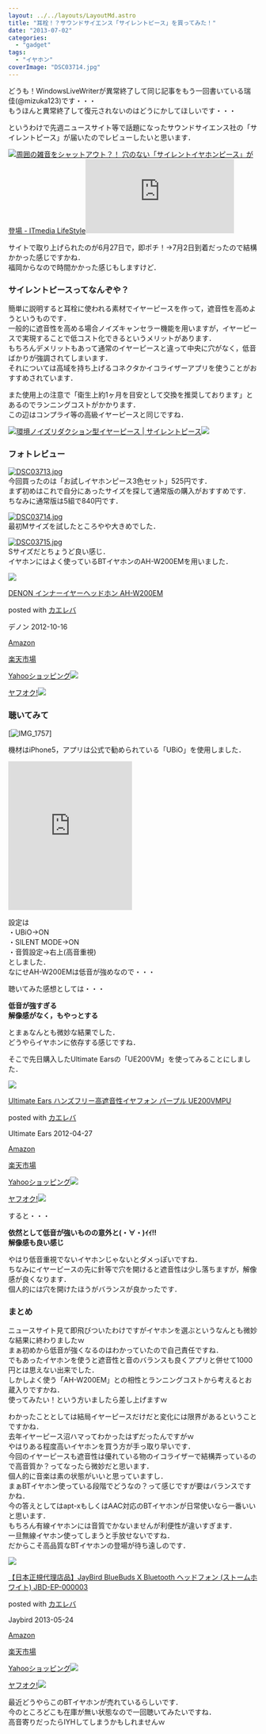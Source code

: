 ```yaml
---
layout: ../../layouts/LayoutMd.astro
title: "耳栓！？サウンドサイエンス「サイレントピース」を買ってみた！"
date: "2013-07-02"
categories: 
  - "gadget"
tags: 
  - "イヤホン"
coverImage: "DSC03714.jpg"
---
```


どうも！WindowsLiveWriterが異常終了して同じ記事をもう一回書いている瑞佳(@mizuka123)です・・・  
もうほんと異常終了して復元されないのはどうにかしてほしいです・・・

というわけで先週ニュースサイト等で話題になったサウンドサイエンス社の「サイレントピース」が届いたのでレビューしたいと思います．

[![](http://capture.heartrails.com/150x130/shadow?http://www.itmedia.co.jp/lifestyle/articles/1306/27/news165.html)](http://www.itmedia.co.jp/lifestyle/articles/1306/27/news165.html)[周囲の雑音をシャットアウト？！ 穴のない「サイレントイヤホンピース」が登場 - ITmedia LifeStyle](http://www.itmedia.co.jp/lifestyle/articles/1306/27/news165.html)[![](http://b.hatena.ne.jp/entry/image/http://www.itmedia.co.jp/lifestyle/articles/1306/27/news165.html)](http://b.hatena.ne.jp/entry/http://www.itmedia.co.jp/lifestyle/articles/1306/27/news165.html)

サイトで取り上げられたのが6月27日で，即ポチ！→7月2日到着だったので結構かかった感じですかね．  
福岡からなので時間かかった感じもしますけど．

### サイレントピースってなんぞや？

簡単に説明すると耳栓に使われる素材でイヤーピースを作って，遮音性を高めようというものです．  
一般的に遮音性を高める場合ノイズキャンセラー機能を用いますが，イヤーピースで実現することで低コスト化できるというメリットがあります．  
もちろんデメリットもあって通常のイヤーピースと違って中央に穴がなく，低音ばかりが強調されてしまいます．  
それについては高域を持ち上げるコネクタかイコライザーアプリを使うことがおすすめされています．

また使用上の注意で「衛生上約1ヶ月を目安として交換を推奨しております」とあるのでランニングコストがかかります．  
この辺はコンプライ等の高級イヤーピースと同じですね．

[![](http://capture.heartrails.com/150x130/shadow?http://www.silentpiece.jp/)](http://www.silentpiece.jp/)[環境ノイズリダクション型イヤーピース | サイレントピース](http://www.silentpiece.jp/)[![](http://b.hatena.ne.jp/entry/image/http://www.silentpiece.jp/)](http://b.hatena.ne.jp/entry/http://www.silentpiece.jp/)  

### フォトレビュー

[![DSC03713.jpg](/wp/images/9192548758_f7d6d52897_b.jpg)](http://www.flickr.com/photos/67522130@N08/9192548758/ "DSC03713.jpg")  
今回買ったのは「お試しイヤホンピース3色セット」525円です．  
まず初めはこれで自分にあったサイズを探して通常版の購入がおすすめです．  
ちなみに通常版は5組で840円です．

[![DSC03714.jpg](/wp/images/9192549766_09b5879e7c_b.jpg)](http://www.flickr.com/photos/67522130@N08/9192549766/ "DSC03714.jpg")  
最初Mサイズを試したところやや大きめでした．

[![DSC03715.jpg](/wp/images/9189754325_3b1e3351dd_b.jpg)](http://www.flickr.com/photos/67522130@N08/9189754325/ "DSC03715.jpg")  
Sサイズだとちょうど良い感じ．  
イヤホンにはよく使っているBTイヤホンのAH-W200EMを用いました．

[![](/wp/images/41uI8cCazoL._SL160_.jpg)](https://www.amazon.co.jp/exec/obidos/ASIN/B008MUXYOE/mizuka123-22/ref=nosim/)

[DENON インナーイヤーヘッドホン AH-W200EM](https://www.amazon.co.jp/exec/obidos/ASIN/B008MUXYOE/mizuka123-22/ref=nosim/)

posted with [カエレバ](http://kaereba.com)

デノン 2012-10-16

[Amazon](http://www.amazon.co.jp/gp/search?keywords=AH-W200EM&__mk_ja_JP=%83J%83%5E%83J%83i&tag=mizuka123-22 "アマゾン")

[楽天市場](http://hb.afl.rakuten.co.jp/hgc/032b53ee.4b34c5ee.0f4a541e.f440145e/?pc=http%3A%2F%2Fsearch.rakuten.co.jp%2Fsearch%2Fmall%2FAH-W200EM%2F-%2Ff.1-p.1-s.1-sf.0-st.A-v.2%3Fx%3D0%26scid%3Daf_ich_link_urltxt%26m%3Dhttp%3A%2F%2Fm.rakuten.co.jp%2F "楽天市場")

[Yahooショッピング![](//ad.jp.ap.valuecommerce.com/servlet/gifbanner?sid=3066752&pid=881990642)](//ck.jp.ap.valuecommerce.com/servlet/referral?sid=3066752&pid=881990642&vc_url=http%3A%2F%2Fshopping.search.yahoo.co.jp%2Fsearch%3FuIv%3Don%26ei%3DUTF-8%26tab_ex%3Dcommerce%26slider%3D0%26va%3DAH-W200EM "Yahooショッピング")

[ヤフオク!![](//ad.jp.ap.valuecommerce.com/servlet/gifbanner?sid=3066752&pid=881990645)](//ck.jp.ap.valuecommerce.com/servlet/referral?sid=3066752&pid=881990645&vc_url=http%3A%2F%2Fauctions.search.yahoo.co.jp%2Fsearch%3Fvo%3D%26ve%3D%26auccat%3D0%26aucminprice%3D%26aucmaxprice%3D%26aucmin_bidorbuy_price%3D%26aucmax_bidorbuy_price%3D%26loc_cd%3D0%26abatch%3D0%26istatus%3D0%26filtered%3D1%26ei%3DUTF-8%26tab_ex%3Dcommerce%26va%3DAH-W200EM "ヤフオク!")

### 聴いてみて

[![IMG_1757](/wp/images/IMG_1757_thumb.png "IMG_1757")]

機材はiPhone5，アプリは公式で勧められている「UBiO」を使用しました．

<iframe style="height: 300px; overflow-x: hidden; overflow-y: hidden; width: 250px; border-width: 0px;" src="http://widgets.itunes.apple.com/widget.html?c=jp&amp;brc=FFFFFF&amp;blc=FFFFFF&amp;trc=FFFFFF&amp;tlc=FFFFFF&amp;d=&amp;t=&amp;m=software&amp;e=software&amp;w=250&amp;h=300&amp;ids=563103341&amp;wt=discovery&amp;partnerId=30&amp;affiliate_id=http%3A%2F%2Fclick.linksynergy.com%2Ffs-bin%2Fstat%3Fid%3DBT%2FnxoPOAqI%26offerid%3D94348%26type%3D3%26subid%3D0%26tmpid%3D2192%26RD_PARM1%3D" height="240" width="320" frameborder="0"></iframe>

設定は  
・UBiO→ON  
・SILENT MODE→ON  
・音質設定→右上(高音重視)  
としました．  
なにせAH-W200EMは低音が強めなので・・・

聴いてみた感想としては・・・

**低音が強すぎる  
解像感がなく，もやっとする**

とまぁなんとも微妙な結果でした．  
どうやらイヤホンに依存する感じですね．

そこで先日購入したUltimate Earsの「UE200VM」を使ってみることにしました．

[![](/wp/images/31lgyvEk0vL._SL160_.jpg)](https://www.amazon.co.jp/exec/obidos/ASIN/B007TPEOYC/mizuka123-22/ref=nosim/)

[Ultimate Ears ハンズフリー高遮音性イヤフォン パープル UE200VMPU](https://www.amazon.co.jp/exec/obidos/ASIN/B007TPEOYC/mizuka123-22/ref=nosim/)

posted with [カエレバ](http://kaereba.com)

Ultimate Ears 2012-04-27

[Amazon](http://www.amazon.co.jp/gp/search?keywords=UE200VM&__mk_ja_JP=%83J%83%5E%83J%83i&tag=mizuka123-22 "アマゾン")

[楽天市場](http://hb.afl.rakuten.co.jp/hgc/032b53ee.4b34c5ee.0f4a541e.f440145e/?pc=http%3A%2F%2Fsearch.rakuten.co.jp%2Fsearch%2Fmall%2FUE200VM%2F-%2Ff.1-p.1-s.1-sf.0-st.A-v.2%3Fx%3D0%26scid%3Daf_ich_link_urltxt%26m%3Dhttp%3A%2F%2Fm.rakuten.co.jp%2F "楽天市場")

[Yahooショッピング![](//ad.jp.ap.valuecommerce.com/servlet/gifbanner?sid=3066752&pid=881990642)](//ck.jp.ap.valuecommerce.com/servlet/referral?sid=3066752&pid=881990642&vc_url=http%3A%2F%2Fshopping.search.yahoo.co.jp%2Fsearch%3FuIv%3Don%26ei%3DUTF-8%26tab_ex%3Dcommerce%26slider%3D0%26va%3DUE200VM "Yahooショッピング")

[ヤフオク!![](//ad.jp.ap.valuecommerce.com/servlet/gifbanner?sid=3066752&pid=881990645)](//ck.jp.ap.valuecommerce.com/servlet/referral?sid=3066752&pid=881990645&vc_url=http%3A%2F%2Fauctions.search.yahoo.co.jp%2Fsearch%3Fvo%3D%26ve%3D%26auccat%3D0%26aucminprice%3D%26aucmaxprice%3D%26aucmin_bidorbuy_price%3D%26aucmax_bidorbuy_price%3D%26loc_cd%3D0%26abatch%3D0%26istatus%3D0%26filtered%3D1%26ei%3DUTF-8%26tab_ex%3Dcommerce%26va%3DUE200VM "ヤフオク!")

すると・・・

**依然として低音が強いものの意外と(・∀・)ｲｲ!!  
解像感も良い感じ**

やはり低音重視でないイヤホンじゃないとダメっぽいですね．  
ちなみにイヤーピースの先に針等で穴を開けると遮音性は少し落ちますが，解像感が良くなります．  
個人的には穴を開けたほうがバランスが良かったです．

### まとめ

ニュースサイト見て即飛びついたわけですがイヤホンを選ぶというなんとも微妙な結果に終わりましたｗ  
まぁ初めから低音が強くなるのはわかっていたので自己責任ですね．  
でもあったイヤホンを使うと遮音性と音のバランスも良くアプリと併せて1000円とは思えない出来でした．  
しかしよく使う「AH-W200EM」との相性とランニングコストから考えるとお蔵入りですかね．  
使ってみたい！という方いましたら差し上げますｗ

わかったこととしては結局イヤーピースだけだと変化には限界があるということですかね．  
去年イヤーピース沼ハマってわかったはずだったんですがｗ  
やはりある程度高いイヤホンを買う方が手っ取り早いです．  
今回のイヤーピースも遮音性は優れている物のイコライザーで結構弄っているので高音質か？ってなったら微妙だと思います．  
個人的に音楽は素の状態がいいと思っていますし．  
まぁBTイヤホン使っている段階でどうなの？って感じですが要はバランスですかね．  
今の答えとしてはapt-xもしくはAAC対応のBTイヤホンが日常使いなら一番いいと思います．  
もちろん有線イヤホンには音質でかないませんが利便性が違いすぎます．  
一旦無線イヤホン使ってしまうと手放せないですね．  
だからこそ高品質なBTイヤホンの登場が待ち遠しのです．

[![](/wp/images/31DOKvr3Y9L._SL160_.jpg)](https://www.amazon.co.jp/exec/obidos/ASIN/B00CGXTOSI/mizuka123-22/ref=nosim/)

[【日本正規代理店品】JayBird BlueBuds X Bluetooth ヘッドフォン (ストームホワイト) JBD-EP-000003](https://www.amazon.co.jp/exec/obidos/ASIN/B00CGXTOSI/mizuka123-22/ref=nosim/)

posted with [カエレバ](http://kaereba.com)

Jaybird 2013-05-24

[Amazon](http://www.amazon.co.jp/gp/search?keywords=JayBird%20BlueBuds%20X%20Bluetooth&__mk_ja_JP=%83J%83%5E%83J%83i&tag=mizuka123-22 "アマゾン")

[楽天市場](http://hb.afl.rakuten.co.jp/hgc/032b53ee.4b34c5ee.0f4a541e.f440145e/?pc=http%3A%2F%2Fsearch.rakuten.co.jp%2Fsearch%2Fmall%2FJayBird%2520BlueBuds%2520X%2520Bluetooth%2F-%2Ff.1-p.1-s.1-sf.0-st.A-v.2%3Fx%3D0%26scid%3Daf_ich_link_urltxt%26m%3Dhttp%3A%2F%2Fm.rakuten.co.jp%2F "楽天市場")

[Yahooショッピング![](//ad.jp.ap.valuecommerce.com/servlet/gifbanner?sid=3066752&pid=881990642)](//ck.jp.ap.valuecommerce.com/servlet/referral?sid=3066752&pid=881990642&vc_url=http%3A%2F%2Fshopping.search.yahoo.co.jp%2Fsearch%3FuIv%3Don%26ei%3DUTF-8%26tab_ex%3Dcommerce%26slider%3D0%26va%3DJayBird%2520BlueBuds%2520X%2520Bluetooth "Yahooショッピング")

[ヤフオク!![](//ad.jp.ap.valuecommerce.com/servlet/gifbanner?sid=3066752&pid=881990645)](//ck.jp.ap.valuecommerce.com/servlet/referral?sid=3066752&pid=881990645&vc_url=http%3A%2F%2Fauctions.search.yahoo.co.jp%2Fsearch%3Fvo%3D%26ve%3D%26auccat%3D0%26aucminprice%3D%26aucmaxprice%3D%26aucmin_bidorbuy_price%3D%26aucmax_bidorbuy_price%3D%26loc_cd%3D0%26abatch%3D0%26istatus%3D0%26filtered%3D1%26ei%3DUTF-8%26tab_ex%3Dcommerce%26va%3DJayBird%2520BlueBuds%2520X%2520Bluetooth "ヤフオク!")

最近どうやらこのBTイヤホンが売れているらしいです．  
今のところどこも在庫が無い状態なので一回聴いてみたいですね．  
高音寄りだったらIYHしてしまうかもしれませんｗ
